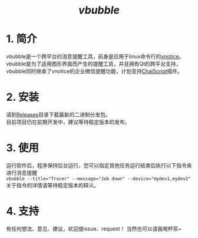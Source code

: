 <h1 align="center"><b><i>vbubble</i></b></h1>

# 1. 简介
vbubble是一个跨平台的消息提醒工具，前身是应用于linux命令行的[vnotice]。  
vbubble是为了适用图形界面而产生的提醒工具，并且拥有Qt的跨平台支持，vbubble同时继承了vnotice的企业微信提醒功能，计划支持[ChaiScript]插件。

# 2. 安装
请到[Releases]目录下载最新的二进制分发包。  
目前项目仍在前期开发中，建议等待稳定版本的发布。  

# 3. 使用
运行软件后，程序保持后台运行，您可以指定其他任务运行结束后执行以下指令来进行消息提醒  
`vbubble --title="Tracer" --message="Job down" --device="mydev1,mydev2"`  
关于指令的详情请等待稳定版本的释义。

# 4. 支持
有任何想法、意见、建议，欢迎提issue、request！
当然也可以请我喝杯茶~

[vnotice]: https://github.com/Ohto-Ai/vnotice/
[ChaiScript]: https://github.com/ChaiScript/ChaiScript/
[Releases]: https://github.com/Ohto-Ai/vbubble/releases/